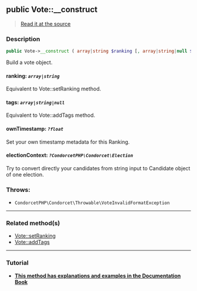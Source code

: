 ## public Vote::__construct

> [Read it at the source](https://github.com/julien-boudry/Condorcet/blob/master/src/Vote.php#L170)

### Description    

```php
public Vote->__construct ( array|string $ranking [, array|string|null $tags = null , ?float $ownTimestamp = null , ?CondorcetPHP\Condorcet\Election $electionContext = null] )
```

Build a vote object.
    

#### **ranking:** *`array|string`*   
Equivalent to Vote::setRanking method.    


#### **tags:** *`array|string|null`*   
Equivalent to Vote::addTags method.    


#### **ownTimestamp:** *`?float`*   
Set your own timestamp metadata for this Ranking.    


#### **electionContext:** *`?CondorcetPHP\Condorcet\Election`*   
Try to convert directly your candidates from string input to Candidate object of one election.    


### Throws:   

* ```CondorcetPHP\Condorcet\Throwable\VoteInvalidFormatException``` 

---------------------------------------

### Related method(s)      

* [Vote::setRanking](/Docs/api-reference/Vote%20Class/Vote--setRanking.md)    
* [Vote::addTags](/Docs/api-reference/Vote%20Class/Vote--addTags.md)    

---------------------------------------

### Tutorial

* **[This method has explanations and examples in the Documentation Book](https://www.condorcet.io/3.AsPhpLibrary/5.Votes/1.AddVotes)**    
